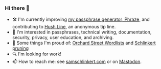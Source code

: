 ### Hi there 👋

<!--
**sts10/sts10** is a ✨ _special_ ✨ repository because its `README.md` (this file) appears on your GitHub profile.

Here are some ideas to get you started:
-->

- 🛠️  I'm currently improving [my passphrase generator, Phraze,](https://github.com/sts10/phraze) and contributing to [Hush Line](https://hushline.app/), an anonymous tip line.
- 📒 I'm interested in passphrases, technical writing, documentation, security, privacy, user education, and archiving.
- 💪 Some things I'm proud of: [Orchard Street Wordlists](https://github.com/sts10/orchard-street-wordlists) and [Schlinkert pruning](https://sts10.github.io/2022/08/12/efficiently-pruning-until-uniquely-decodable.html)
- 🔍 I'm looking for work!
- 📫 How to reach me: see [samschlinkert.com](https://www.samschlinkert.com/#contact) or on <a rel="me" href="https://hachyderm.io/@schlink">Mastodon</a>.
